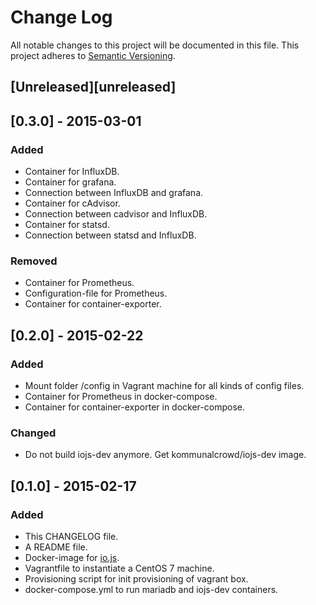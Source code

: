 # Change Log
All notable changes to this project will be documented in this file.
This project adheres to [Semantic Versioning](http://semver.org/).

## [Unreleased][unreleased]

## [0.3.0] - 2015-03-01
### Added
- Container for InfluxDB.
- Container for grafana.
- Connection between InfluxDB and grafana.
- Container for cAdvisor.
- Connection between cadvisor and InfluxDB.
- Container for statsd.
- Connection between statsd and InfluxDB.
### Removed
- Container for Prometheus.
- Configuration-file for Prometheus.
- Container for container-exporter.

## [0.2.0] - 2015-02-22
### Added
- Mount folder /config in Vagrant machine for all kinds of config files.
- Container for Prometheus in docker-compose.
- Container for container-exporter in docker-compose.
### Changed
- Do not build iojs-dev anymore. Get kommunalcrowd/iojs-dev image.

## [0.1.0] - 2015-02-17
### Added
- This CHANGELOG file.
- A README file.
- Docker-image for [io.js](https://iojs.org).
- Vagrantfile to instantiate a CentOS 7 machine.
- Provisioning script for init provisioning of vagrant box.
- docker-compose.yml to run mariadb and iojs-dev containers.
